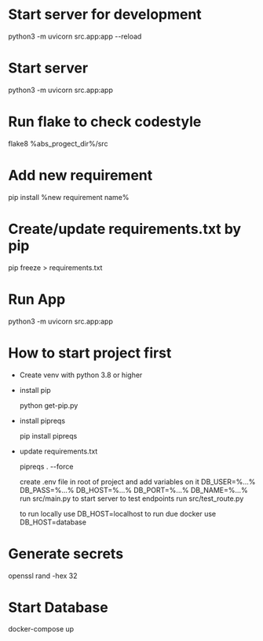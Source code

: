 # Start server for development
python3 -m uvicorn src.app:app --reload

# Start server
python3 -m uvicorn src.app:app

# Run flake to check codestyle
flake8 %abs_progect_dir%/src

# Add new requirement
pip install %new requirement name% 

# Create/update requirements.txt by pip 
pip freeze > requirements.txt

# Run App
 python3 -m uvicorn src.app:app
 
# How to start project first
- Create venv with python 3.8 or higher
- install pip 
  
  python get-pip.py

- install pipreqs

  pip install pipreqs
- update requirements.txt

  pipreqs . --force
  
  create .env file in root of project and add variables on it
  DB_USER=%...% 
  DB_PASS=%...% 
  DB_HOST=%...% 
  DB_PORT=%...% 
  DB_NAME=%...% 
  run src/main.py to start server
  to test endpoints run src/test_route.py 

  to run locally use DB_HOST=localhost
  to run due docker use DB_HOST=database

# Generate secrets
openssl rand -hex 32

# Start Database 
docker-compose up
